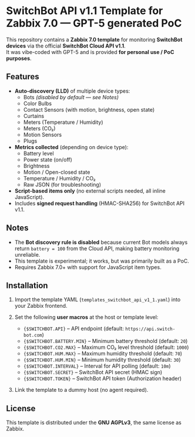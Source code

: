 # SwitchBot API v1.1 Template for Zabbix 7.0 — GPT-5 generated PoC

This repository contains a **Zabbix 7.0 template** for monitoring **SwitchBot devices** via the official **SwitchBot Cloud API v1.1**.  
It was vibe-coded with GPT-5 and is provided **for personal use / PoC purposes**.

## Features

- **Auto-discovery (LLD)** of multiple device types:
  - Bots *(disabled by default — see Notes)*  
  - Color Bulbs  
  - Contact Sensors (with motion, brightness, open state)  
  - Curtains  
  - Meters (Temperature / Humidity)  
  - Meters (CO₂)  
  - Motion Sensors  
  - Plugs 
- **Metrics collected** (depending on device type):
  - Battery level  
  - Power state (on/off)  
  - Brightness  
  - Motion / Open-closed state  
  - Temperature / Humidity / CO₂  
  - Raw JSON (for troubleshooting) 
- **Script-based items only** (no external scripts needed, all inline JavaScript).  
- Includes **signed request handling** (HMAC-SHA256) for SwitchBot API v1.1.  

## Notes

- The **Bot discovery rule is disabled** because current Bot models always return `battery = 100` from the Cloud API, making battery monitoring unreliable.  
- This template is experimental; it works, but was primarily built as a PoC.  
- Requires Zabbix 7.0+ with support for JavaScript item types.  

## Installation

1. Import the template YAML (`templates_switchbot_api_v1_1.yaml`) into your Zabbix frontend.  
2. Set the following **user macros** at the host or template level:

   - `{$SWITCHBOT.API}` – API endpoint (default: `https://api.switch-bot.com`)  
   - `{$SWITCHBOT.BATTERY.MIN}` – Minimum battery threshold (default: `20`)  
   - `{$SWITCHBOT.CO2.MAX}` – Maximum CO₂ level threshold (default: `1000`)  
   - `{$SWITCHBOT.HUM.MAX}` – Maximum humidity threshold (default: `70`)  
   - `{$SWITCHBOT.HUM.MIN}` – Minimum humidity threshold (default: `30`)  
   - `{$SWITCHBOT.INTERVAL}` – Interval for API polling (default: `10m`)  
   - `{$SWITCHBOT.SECRET}` – SwitchBot API secret (HMAC sign)  
   - `{$SWITCHBOT.TOKEN}` – SwitchBot API token (Authorization header)  

3. Link the template to a dummy host (no agent required).  

## License

This template is distributed under the **GNU AGPLv3**, the same license as Zabbix.  
